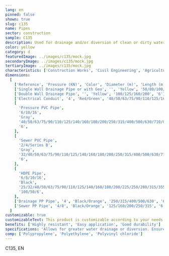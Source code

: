 ```yaml
---
lang: en
pinned: false
shown: true
slug: c135
name: Pipes
sector: construction
sample: C135
description: Used for drainage and/or diversion of clean or dirty water, pipes have various applications in building drainage, industry, commerce, laboratories, underground installations, concrete structures, or bridge construction.
color: yellow
category: d
featuredImage: ../images/c135/mock.jpg
secondaryImage: ../images/c135/mock.jpg
tertiaryImage: ../images/c135/mock.jpg
characteristics: ['Construction Works', 'Civil Engineering', 'Agriculture']
dimensions:
  [
    ['Reference', 'Pressure (KN)', 'Color', 'Diameter (m)', 'Length (m)'],
    ['Single Wall Drainage Pipe or with Geo', '', 'Yellow', '50/80/100/125/160/200', '50'],
    ['Double Wall Drainage Pipe', '', 'Yellow', '100/125/160/200', '6'],
    ['Electrical Conduit', '4', 'Red/Green', '40/50/63/75/90/110/125/160/200', '6/50'],
    [
      'Pressure PVC Pipe',
      '6/10/16',
      'Gray',
      '40/50/63/75/90/110/125/140/160/180/200/250/315/400/500/630/710/800',
      '6',
    ],
    [
      'Sewer PVC Pipe',
      '2/4/Series B',
      'Gray',
      '32/40/50/63/75/90/110/125/140/160/180/200/250/315/400/500/630/710/800',
      '6',
    ],
    [
      'HDPE Pipe',
      '6/8/10/16',
      'Black',
      '25/32/40/50/63/75/90/110/125/140/160/180/200/225/250/280/315/355/400/450/500',
      '100/50/6',
    ],
    ['Drainage PP Pipe', '4', 'Black/Orange', '250/315/400/500/630', '6'],
    ['Sewer PP Pipe', '4/8', 'Black/Orange', '125/160/200/250/315', '6.2'],
  ]
customizable: true
customizableText: This product is customizable according to your needs. Contact us for more information.
benefits: ['Highly resistant', 'Easy application', 'Good durability']
specifications: 'Allows for greater water drainage or diversion. Ensures safety and protection of electrical cables.'
comp: ['Polypropylene', 'Polyethylene', 'Polyvinyl chloride']
---
```


C135, EN
